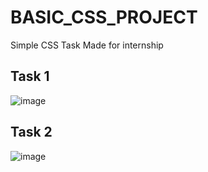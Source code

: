 # BASIC_CSS_PROJECT
Simple CSS Task Made for internship

## Task 1

![image](https://github.com/ranjan3nov/BASIC_CSS_PROJECT/assets/95731961/7667a9ea-9572-4ddc-8208-45252d918a10)

## Task 2
![image](https://github.com/ranjan3nov/BASIC_CSS_PROJECT/assets/95731961/c758074b-1613-4934-9947-df911f7b3141)




